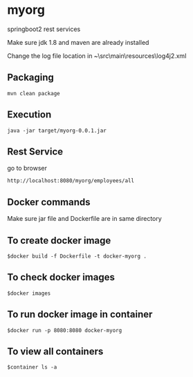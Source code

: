 # myorg
springboot2 rest services 

Make sure jdk 1.8 and maven are  already installed 

Change the log file location in ~\src\main\resources\log4j2.xml

## Packaging
```
mvn clean package
```
## Execution
```
java -jar target/myorg-0.0.1.jar
``` 


## Rest Service
go to browser 
```
http://localhost:8080/myorg/employees/all
```

## Docker commands

Make sure jar file and Dockerfile are in same directory

## To create docker image 
```
$docker build -f Dockerfile -t docker-myorg .
```

## To check docker images 
```
$docker images
```

## To run docker image in container
```
$docker run -p 8080:8080 docker-myorg
``` 

## To view all containers
```
$container ls -a 
``` 
